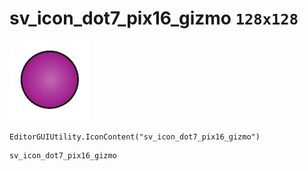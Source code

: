 # sv_icon_dot7_pix16_gizmo `128x128`
<img src="/img/sv_icon_dot7_pix16_gizmo.png" width=128 height=128>

``` CSharp
EditorGUIUtility.IconContent("sv_icon_dot7_pix16_gizmo")
```
```
sv_icon_dot7_pix16_gizmo
```
